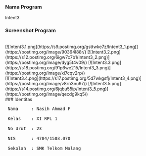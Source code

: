 ### Nama Program
Intent3
<br>
### Screenshot Program
<br>
[![Intent3.1.png](https://s9.postimg.org/gsttwke7z/Intent3_1.png)](https://postimg.org/image/90364l88r/)
[![Intent3.2.png](https://s12.postimg.org/6igw7c7b1/Intent3_2.png)](https://postimg.org/image/dyg5t4v09/)
[![Intent3.3.png](https://s18.postimg.org/91p6we215/Intent3_3.png)](https://postimg.org/image/xi7cqv2rp/)
<br>
[![Intent3.4.png](https://s17.postimg.org/5d7wkgsfj/Intent3_4.png)](https://postimg.org/image/v8rn3nu97/)
[![Intent3.5.png](https://s14.postimg.org/6jqbu55ip/Intent3_5.png)](https://postimg.org/image/qecdg9kq5/)
<br>
### Identitas
<pre>
 Nama     : Nasih Ahmad F <br>
 Kelas    : XI RPL 1 <br>
 No Urut  : 23 <br>
 NIS      : 4784/1503.070 <br>
 Sekolah  : SMK Telkom Malang
</pre>
